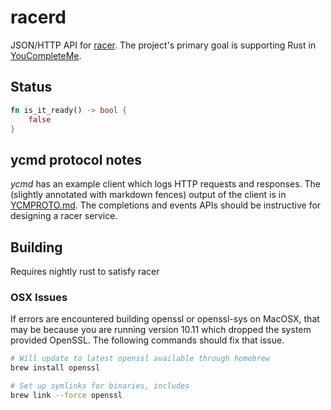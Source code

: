 racerd
======

JSON/HTTP API for [racer][]. The project's primary goal is supporting Rust in
[YouCompleteMe][].

## Status

```rust
fn is_it_ready() -> bool {
    false
}
```

## ycmd protocol notes

_ycmd_ has an example client which logs HTTP requests and responses. The
(slightly annotated with markdown fences) output of the client is in
[YCMPROTO.md][]. The completions and events APIs should be instructive for
designing a racer service.

[YouCompleteMe]: https://github.com/Valloric/YouCompleteMe
[YCMPROTO.md]: YCMPROTO.md
[racer]: https://github.com/phildawes/racer

## Building

Requires nightly rust to satisfy racer

### OSX Issues

If errors are encountered building openssl or openssl-sys on MacOSX, that
may be because you are running version 10.11 which dropped the system
provided OpenSSL. The following commands should fix that issue.

```sh
# Will update to latest openssl available through homebrew
brew install openssl

# Set up symlinks for binaries, includes
brew link --force openssl
```
